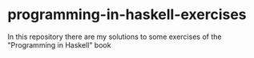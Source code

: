 # programming-in-haskell-exercises
In this repository there are my solutions to some exercises of the "Programming in Haskell" book
